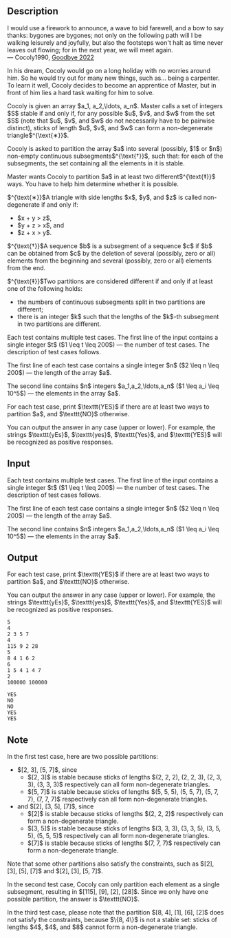 ## Description

<div><div class="epigraph"><div class="epigraph-text"><span class="tex-font-style-it">I would use a firework to announce, a wave to bid farewell, and a bow to say thanks: bygones are bygones; not only on the following path will I be walking leisurely and joyfully, but also the footsteps won't halt as time never leaves out flowing; for in the next year, we will meet again.</span></div><div class="epigraph-source">— Cocoly1990, <span class="tex-font-style-it"><a href="https://www.luogu.com.cn/problem/P8941">Goodbye 2022</a></span></div></div><p><span class="tex-font-style-it">In his dream, Cocoly would go on a long holiday with no worries around him. So he would try out for many new things, such as... being a carpenter. To learn it well, Cocoly decides to become an apprentice of Master, but in front of him lies a hard task waiting for him to solve.</span></p><p>Cocoly is given an array $a_1, a_2,\ldots, a_n$. Master calls a set of integers $S$ <span class="tex-font-style-it">stable</span> if and only if, for any possible $u$, $v$, and $w$ from the set $S$ (note that $u$, $v$, and $w$ do not necessarily have to be pairwise distinct), sticks of length $u$, $v$, and $w$ can form a non-degenerate triangle$^{\text{∗}}$.</p><p>Cocoly is asked to partition the array $a$ into several (possibly, $1$ or $n$) <span class="tex-font-style-bf">non-empty</span> continuous subsegments$^{\text{†}}$, such that: for each of the subsegments, the set containing all the elements in it is <span class="tex-font-style-it">stable</span>.</p><p>Master wants Cocoly to partition $a$ in <span class="tex-font-style-bf">at least two</span> different$^{\text{‡}}$ ways. You have to help him determine whether it is possible.</p><div class="statement-footnote"><p>$^{\text{∗}}$A triangle with side lengths $x$, $y$, and $z$ is called non-degenerate if and only if: </p><ul> <li> $x + y &gt; z$, </li><li> $y + z &gt; x$, and </li><li> $z + x &gt; y$. </li></ul><p>$^{\text{†}}$A sequence $b$ is a subsegment of a sequence $c$ if $b$ can be obtained from $c$ by the deletion of several (possibly, zero or all) elements from the beginning and several (possibly, zero or all) elements from the end. </p><p>$^{\text{‡}}$Two partitions are considered different if and only if at least one of the following holds: </p><ul> <li> the numbers of continuous subsegments split in two partitions are different; </li><li> there is an integer $k$ such that the lengths of the $k$-th subsegment in two partitions are different. </li></ul></div></div><div class="input-specification"><p>Each test contains multiple test cases. The first line of the input contains a single integer $t$ ($1 \leq t \leq 200$)&nbsp;— the number of test cases. The description of test cases follows.</p><p>The first line of each test case contains a single integer $n$ ($2 \leq n \leq 200$)&nbsp;— the length of the array $a$.</p><p>The second line contains $n$ integers $a_1,a_2,\ldots,a_n$ ($1 \leq a_i \leq 10^5$)&nbsp;— the elements in the array $a$.</p></div><div class="output-specification"><p>For each test case, print $\texttt{YES}$ if there are at least two ways to partition $a$, and $\texttt{NO}$ otherwise.</p><p>You can output the answer in any case (upper or lower). For example, the strings $\texttt{yEs}$, $\texttt{yes}$, $\texttt{Yes}$, and $\texttt{YES}$ will be recognized as positive responses.</p></div>

## Input

<p>Each test contains multiple test cases. The first line of the input contains a single integer $t$ ($1 \leq t \leq 200$)&nbsp;— the number of test cases. The description of test cases follows.</p><p>The first line of each test case contains a single integer $n$ ($2 \leq n \leq 200$)&nbsp;— the length of the array $a$.</p><p>The second line contains $n$ integers $a_1,a_2,\ldots,a_n$ ($1 \leq a_i \leq 10^5$)&nbsp;— the elements in the array $a$.</p>

## Output

<p>For each test case, print $\texttt{YES}$ if there are at least two ways to partition $a$, and $\texttt{NO}$ otherwise.</p><p>You can output the answer in any case (upper or lower). For example, the strings $\texttt{yEs}$, $\texttt{yes}$, $\texttt{Yes}$, and $\texttt{YES}$ will be recognized as positive responses.</p>





```input1|2,3,6,7,10,11
5
4
2 3 5 7
4
115 9 2 28
5
8 4 1 6 2
6
1 5 4 1 4 7
2
100000 100000
```




```output1
YES
NO
NO
YES
YES
```



## Note

<p>In the first test case, here are two possible partitions:</p><ul> <li> $[2, 3], [5, 7]$, since <ul> <li> $[2, 3]$ is <span class="tex-font-style-it">stable</span> because sticks of lengths $(2, 2, 2), (2, 2, 3), (2, 3, 3), (3, 3, 3)$ respectively can all form non-degenerate triangles. </li><li> $[5, 7]$ is <span class="tex-font-style-it">stable</span> because sticks of lengths $(5, 5, 5), (5, 5, 7), (5, 7, 7), (7, 7, 7)$ respectively can all form non-degenerate triangles. </li></ul> </li><li> and $[2], [3, 5], [7]$, since <ul> <li> $[2]$ is <span class="tex-font-style-it">stable</span> because sticks of lengths $(2, 2, 2)$ respectively can form a non-degenerate triangle. </li><li> $[3, 5]$ is <span class="tex-font-style-it">stable</span> because sticks of lengths $(3, 3, 3), (3, 3, 5), (3, 5, 5), (5, 5, 5)$ respectively can all form non-degenerate triangles. </li><li> $[7]$ is <span class="tex-font-style-it">stable</span> because sticks of lengths $(7, 7, 7)$ respectively can form a non-degenerate triangle. </li></ul> </li></ul><p>Note that some other partitions also satisfy the constraints, such as $[2], [3], [5], [7]$ and $[2], [3], [5, 7]$. </p><p>In the second test case, Cocoly can only partition each element as a single subsegment, resulting in $[115], [9], [2], [28]$. Since we only have one possible partition, the answer is $\texttt{NO}$.</p><p>In the third test case, please note that the partition $[8, 4], [1], [6], [2]$ does not satisfy the constraints, because $\{8, 4\}$ is not a <span class="tex-font-style-it">stable</span> set: sticks of lengths $4$, $4$, and $8$ cannot form a non-degenerate triangle.</p>
